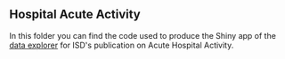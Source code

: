 ## Hospital Acute Activity 

In this folder you can find the code used to produce the Shiny app of the [data explorer](http://www.isdscotland.org/tpp/data-explorer/) for ISD's publication on Acute Hospital Activity.  
